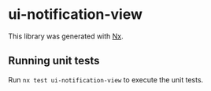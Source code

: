 # ui-notification-view

This library was generated with [Nx](https://nx.dev).

## Running unit tests

Run `nx test ui-notification-view` to execute the unit tests.

